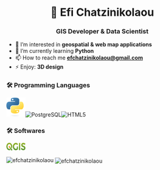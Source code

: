<h1 align="center">👋 Efi Chatzinikolaou</h1>
<h3 align="center">GIS Developer & Data Scientist</h3>

<p></p>

- 👀 I’m interested in **geospatial & web map applications**
- 🌱 I’m currently learning **Python**
- 📫 How to reach me **efchatzinikolaou@gmail.com**
- ⚡ Enjoy: **3D design** 
  

<h3 align="left">🛠️ Programming Languages</h3>

<img src="./images/Python-logo.png" alt="Python"  title="Python" width="50" height="50"><img src="https://upload.wikimedia.org/wikipedia/commons/2/29/Postgresql_elephant.svg" alt="PostgreSQL" title="PostgreSQL" width="50" height="50"><img src="https://upload.wikimedia.org/wikipedia/commons/6/61/HTML5_logo_and_wordmark.svg" alt="HTML5" title="HTML5" width="50" height="50">

<h3 align="left">🛠️ Softwares</h3>
<img src="./images/QGIS_logo.png" alt="QGIS" title="QGIS" width="50" height="20">



<p><img align="left" src="https://github-readme-stats.vercel.app/api/top-langs?username=efchatzinikolaou&show_icons=true&locale=en&layout=compact" alt="efchatzinikolaou" /></p>

<p>&nbsp;<img align="center" src="https://github-readme-stats.vercel.app/api?username=efchatzinikolaou&show_icons=true&locale=en" alt="efchatzinikolaou" /></p>


<!---
efchatzinikolaou/efchatzinikolaou is a ✨ special ✨ repository because its `README.md` (this file) appears on your GitHub profile.
You can click the Preview link to take a look at your changes.
--->

